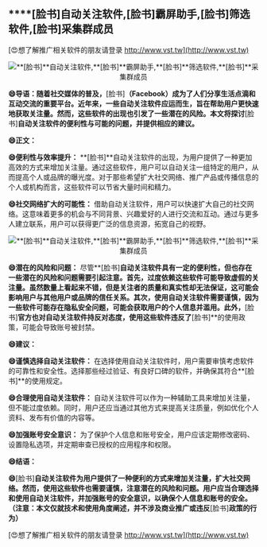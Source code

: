 ## ****[脸书]**自动关注软件,**[脸书]**霸屏助手,**[脸书]**筛选软件,**[脸书]**采集群成员**

[😍想了解推广相关软件的朋友请登录 http://www.vst.tw](http://www.vst.tw)

 <center><img src="https://vst.tw/MP4/tuiguang/png/6.png" alt="**[脸书]**自动关注软件,**[脸书]**霸屏助手,**[脸书]**筛选软件,**[脸书]**采集群成员"></center>

**😄导语：随着社交媒体的普及，**[脸书]**（Facebook）成为了人们分享生活点滴和互动交流的重要平台。近年来，一些自动关注软件应运而生，旨在帮助用户更快速地获取关注量。然而，这些软件的出现也引发了一些潜在的风险。本文将探讨**[脸书]**自动关注软件的便利性与可能的问题，并提供相应的建议。**

**😄正文：**

**😄便利性与效率提升：**
**[脸书]**自动关注软件的出现，为用户提供了一种更加高效的方式来增加关注量。通过这些软件，用户可以自动关注一组特定的用户，从而提高个人或品牌的曝光度。对于那些希望扩大社交网络、推广产品或传播信息的个人或机构而言，这些软件可以节省大量时间和精力。

**😄社交网络扩大的可能性：**
借助自动关注软件，用户可以快速扩大自己的社交网络。这意味着更多的机会与不同背景、兴趣爱好的人进行交流和互动。通过与更多人建立联系，用户可以获得更广泛的信息资源，拓宽自己的视野。

 <center><img src="https://vst.tw/MP4/tuiguang/png/1.png" alt="**[脸书]**自动关注软件,**[脸书]**霸屏助手,**[脸书]**筛选软件,**[脸书]**采集群成员"></center>

**😄潜在的风险和问题：**
尽管**[脸书]**自动关注软件具有一定的便利性，但也存在一些潜在的风险和问题需要引起注意。首先，过度依赖这些软件可能导致虚假的关注量。虽然数量上看起来不错，但是关注者的质量和真实性却无法保证，这可能会影响用户与其他用户或品牌的信任关系。其次，使用自动关注软件需要谨慎，因为一些软件可能存在隐私安全问题，可能会获取用户的个人信息并滥用。此外，**[脸书]**官方也对自动关注软件持反对态度，使用这些软件违反了**[脸书]**的使用政策，可能会导致账号被封禁。

**😄建议：**

**😄谨慎选择自动关注软件：**
在选择使用自动关注软件时，用户需要审慎考虑软件的可靠性和安全性。选择那些经过验证、有良好口碑的软件，并确保其符合**[脸书]**的使用规定。

**😄合理使用自动关注软件：**
自动关注软件可以作为一种辅助工具来增加关注量，但不能过度依赖。同时，用户还应当通过其他方式来提高关注质量，例如优化个人资料、发布有价值的内容等。

**😄加强账号安全意识：**
为了保护个人信息和账号安全，用户应该定期修改密码、设置隐私选项，并定期审查已授权的应用程序和权限。

**😄结语：**

**😄**[脸书]**自动关注软件为用户提供了一种便利的方式来增加关注量，扩大社交网络。然而，使用这些软件也需要谨慎，注意潜在的风险和问题。用户应当合理选择和使用自动关注软件，并加强账号的安全意识，以确保个人信息和账号的安全。（注意：本文仅就技术和使用角度阐述，并不涉及商业推广或违反**[脸书]**政策的行为）**

[😍想了解推广相关软件的朋友请登录 http://www.vst.tw](http://www.vst.tw)




